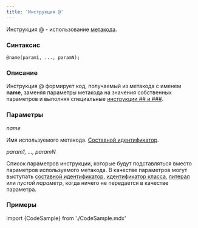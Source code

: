 ```yaml
---
title: 'Инструкция @'
---
```


Инструкция @ - использование [метакода](Метапрограммирование.md#метакод).

### Синтаксис

    @name(param1, ..., paramN);

### Описание

Инструкция @ формирует код, получаемый из метакода с именем **name**, заменяя параметры метакода на значения собственных параметров и выполняя специальные [инструкции \#\# и \#\#\#](Метапрограммирование.md#объединение-лексем). 

### Параметры 

*name*

Имя используемого метакода. [Составной идентификатор](Идентификаторы.md#cid-broken).  

*param1, ..., paramN*

Список параметров инструкции, которые будут подставляться вместо параметров используемого метакода. В качестве параметров могут выступать [составной идентификатор](Идентификаторы.md#cid-broken), [идентификатор класса](Идентификаторы.md#classid-broken), [литерал](Литералы.md) или *пустой параметр*, когда ничего не передается в качестве параметра.

### Примеры


import {CodeSample} from './CodeSample.mdx'

<CodeSample url="https://documentation.lsfusion.org/sample?file=InstructionSample&block=implementmeta"/>

  
